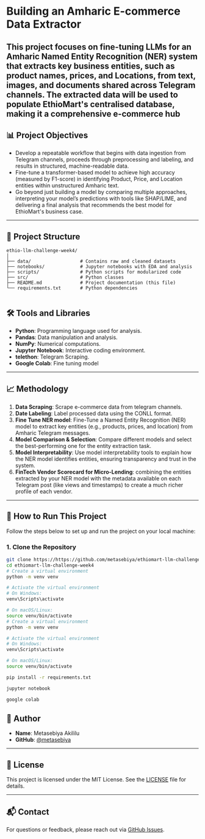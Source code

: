 # Building an Amharic E-commerce Data Extractor

This project focuses on fine-tuning  LLMs for an Amharic Named Entity Recognition (NER) system that extracts key business entities, such as product names, prices, and Locations, from text, images, and documents shared across Telegram channels. The extracted data will be used to populate EthioMart's centralised database, making it a comprehensive e-commerce hub
---

## 📊 Project Objectives

- Develop a repeatable workflow that begins with data ingestion from Telegram channels, proceeds through preprocessing and labeling, and results in structured, machine-readable data.
- Fine-tune a transformer-based model to achieve high accuracy (measured by F1-score) in identifying Product, Price, and Location entities within unstructured Amharic text.
- Go beyond just building a model by comparing multiple approaches, interpreting your model’s predictions with tools like SHAP/LIME, and delivering a final analysis that recommends the best model for EthioMart's business case.

---



## 📁 Project Structure

```plaintext
ethio-llm-challenge-week4/
│
├── data/                  # Contains raw and cleaned datasets
├── notebooks/             # Jupyter notebooks with EDA and analysis
├── scripts/               # Python scripts for modularized code
├── src/                   # Python classes 
├── README.md              # Project documentation (this file)
└── requirements.txt       # Python dependencies


```

## 🛠️ Tools and Libraries

- **Python**: Programming language used for analysis.
- **Pandas**: Data manipulation and analysis.
- **NumPy**: Numerical computations.
- **Jupyter Notebook**: Interactive coding environment.
- **telethon**: Telegram Scraping.
- **Google Colab**: Fine tuning model
---

## 📈 Methodology

1. **Data Scraping**: Scrape e-commerce data from telegram channels.
2. **Date Labeling**: Label processed data using the CONLL format.
3. **Fine Tune NER model**: Fine-Tune a Named Entity Recognition (NER) model to extract key entities (e.g., products, prices, and location) from Amharic Telegram messages.
4. **Model Comparison & Selection**: Compare different models and select the best-performing one for the entity extraction task.
5. **Model Interpretability**: Use model interpretability tools to explain how the NER model identifies entities, ensuring transparency and trust in the system.
6. **FinTech Vendor Scorecard for Micro-Lending**: combining the entities extracted by your NER model with the metadata available on each Telegram post (like views and timestamps) to create a much richer profile of each vendor.


---

## 🚀 How to Run This Project

Follow the steps below to set up and run the project on your local machine:

### 1. Clone the Repository

```bash
git clone https://https://github.com/metasebiya/ethiomart-llm-challenge-week4.git
cd ethiomart-llm-challenge-week4
# Create a virtual environment
python -m venv venv

# Activate the virtual environment
# On Windows:
venv\Scripts\activate

# On macOS/Linux:
source venv/bin/activate
# Create a virtual environment
python -m venv venv

# Activate the virtual environment
# On Windows:
venv\Scripts\activate

# On macOS/Linux:
source venv/bin/activate

pip install -r requirements.txt

jupyter notebook

google colab
```

## 👤 Author

- **Name**: Metasebiya Akililu
- **GitHub**: [@metasebiya](https://github.com/metasebiya)

---

## 📄 License

This project is licensed under the MIT License. See the [LICENSE](LICENSE) file for details.

---

## 📬 Contact

For questions or feedback, please reach out via [GitHub Issues](https://github.com/metasebiya/solar-challenge-week1/issues).

